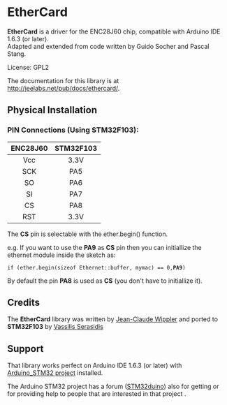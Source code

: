 # EtherCard

**EtherCard** is a driver for the ENC28J60 chip, compatible with Arduino IDE 1.6.3 (or later).  
Adapted and extended from code written by Guido Socher and Pascal Stang.

License: GPL2

The documentation for this library is at http://jeelabs.net/pub/docs/ethercard/.

## Physical Installation

### PIN Connections (Using STM32F103):

|ENC28J60|STM32F103|
|:------:|:-----:|
|Vcc|3.3V|
|SCK|PA5|
|SO|PA6|
|SI|PA7|
|CS|PA8| # Selectable with the ether.begin() function
|RST|3.3V|

The **CS** pin is selectable with the ether.begin() function.

e.g. If you want to use the **PA9** as **CS** pin then you can initiallize the ethernet module inside the sketch as:

`if (ether.begin(sizeof Ethernet::buffer, mymac) == 0,`**`PA9`**`) `

By default the pin **PA8** is used as **CS** (you don't have to initiallize it).


## Credits

The **EtherCard** library was written by [Jean-Claude Wippler][F] and ported to **STM32F103** by [Vassilis Serasidis][V] 

## Support

That library works perfect on Arduino IDE 1.6.3 (or later) with [Arduino_STM32 project][S] installed.

The Arduino STM32 project has a forum ([STM32duino][F]) also for getting or for providing help to people that are interested in that project .

[F]: https://github.com/jcw
[S]: https://github.com/rogerclarkmelbourne/Arduino_STM32
[F]: http://www.stm32duino.com
[V]: https://github.com/Serasidis

